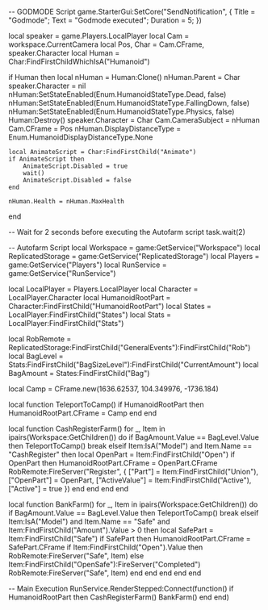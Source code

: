 -- GODMODE Script
game.StarterGui:SetCore("SendNotification", {
    Title = "Godmode";
    Text = "Godmode executed";
    Duration = 5;
})

local speaker = game.Players.LocalPlayer
local Cam = workspace.CurrentCamera
local Pos, Char = Cam.CFrame, speaker.Character
local Human = Char:FindFirstChildWhichIsA("Humanoid")

if Human then
    local nHuman = Human:Clone()
    nHuman.Parent = Char
    speaker.Character = nil
    nHuman:SetStateEnabled(Enum.HumanoidStateType.Dead, false)
    nHuman:SetStateEnabled(Enum.HumanoidStateType.FallingDown, false)
    nHuman:SetStateEnabled(Enum.HumanoidStateType.Physics, false)
    Human:Destroy()
    speaker.Character = Char
    Cam.CameraSubject = nHuman
    Cam.CFrame = Pos
    nHuman.DisplayDistanceType = Enum.HumanoidDisplayDistanceType.None

    local AnimateScript = Char:FindFirstChild("Animate")
    if AnimateScript then
        AnimateScript.Disabled = true
        wait()
        AnimateScript.Disabled = false
    end

    nHuman.Health = nHuman.MaxHealth
end

-- Wait for 2 seconds before executing the Autofarm script
task.wait(2)

-- Autofarm Script
local Workspace = game:GetService("Workspace")
local ReplicatedStorage = game:GetService("ReplicatedStorage")
local Players = game:GetService("Players")
local RunService = game:GetService("RunService")

local LocalPlayer = Players.LocalPlayer
local Character = LocalPlayer.Character
local HumanoidRootPart = Character:FindFirstChild("HumanoidRootPart")
local States = LocalPlayer:FindFirstChild("States")
local Stats = LocalPlayer:FindFirstChild("Stats")

local RobRemote = ReplicatedStorage:FindFirstChild("GeneralEvents"):FindFirstChild("Rob")
local BagLevel = Stats:FindFirstChild("BagSizeLevel"):FindFirstChild("CurrentAmount")
local BagAmount = States:FindFirstChild("Bag")

local Camp = CFrame.new(1636.62537, 104.349976, -1736.184)

local function TeleportToCamp()
    if HumanoidRootPart then
        HumanoidRootPart.CFrame = Camp
    end
end

local function CashRegisterFarm()
    for _, Item in ipairs(Workspace:GetChildren()) do
        if BagAmount.Value == BagLevel.Value then
            TeleportToCamp()
            break
        elseif Item:IsA("Model") and Item.Name == "CashRegister" then
            local OpenPart = Item:FindFirstChild("Open")
            if OpenPart then
                HumanoidRootPart.CFrame = OpenPart.CFrame
                RobRemote:FireServer("Register", {
                    ["Part"] = Item:FindFirstChild("Union"),
                    ["OpenPart"] = OpenPart,
                    ["ActiveValue"] = Item:FindFirstChild("Active"),
                    ["Active"] = true
                })
            end
        end
    end
end

local function BankFarm()
    for _, Item in ipairs(Workspace:GetChildren()) do
        if BagAmount.Value == BagLevel.Value then
            TeleportToCamp()
            break
        elseif Item:IsA("Model") and Item.Name == "Safe" and Item:FindFirstChild("Amount").Value > 0 then
            local SafePart = Item:FindFirstChild("Safe")
            if SafePart then
                HumanoidRootPart.CFrame = SafePart.CFrame
                if Item:FindFirstChild("Open").Value then
                    RobRemote:FireServer("Safe", Item)
                else
                    Item:FindFirstChild("OpenSafe"):FireServer("Completed")
                    RobRemote:FireServer("Safe", Item)
                end
            end
        end
    end
end

-- Main Execution
RunService.RenderStepped:Connect(function()
    if HumanoidRootPart then
        CashRegisterFarm()
        BankFarm()
    end
end)
